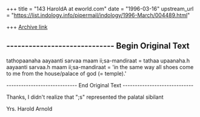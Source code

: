 +++
title = "143 HaroldA at eworld.com"
date = "1996-03-16"
upstream_url = "https://list.indology.info/pipermail/indology/1996-March/004489.html"

+++
[Archive link](https://list.indology.info/pipermail/indology/1996-March/004489.html)


----------------------------- Begin Original Text
-----------------------------

tathopaanaha aayaanti sarvaa maam ii;sa-mandiraat 
= tathaa upaanaha.h aayaanti sarvaa.h maam ii;sa-mandiraat 
= 'in the same way all shoes come to me from the house/palace of god (=
temple).' 

----------------------------- End Original Text -----------------------------

Thanks, I didn't realize that ";s" represented the palatal sibilant

Yrs.
Harold Arnold




